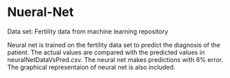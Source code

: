 # Nueral-Net
Data set: Fertility data from machine learning repository



Neural net is trained on the fertility data set to predict the diagnosis of the patient. The actual values are compared with the predicted values in neuralNetDataVsPred.csv. The neural net makes predictions with 6% error. The graphical representaion of neural net is also included.  

